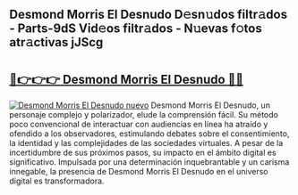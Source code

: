 ## Desmond Morris El Desnudo D𝚎sn𝚞dos filtr𝚊dos - Parts-9dS Vid𝚎os filtr𝚊dos - N𝚞evas f𝚘tos atr𝚊ctivas jJScg

# <h2><a href="http://mb3lbe.tromn.icu/?c=Desmond+Morris+El+Desnudo">🔗👉👉👉 Desmond Morris El Desnudo 🔗🔗</a></h2>

[![Desmond Morris El Desnudo nuevo](https://i.imgur.com/pEAQMta.gif)](http://mb3lbe.tromn.icu/?c=Desmond+Morris+El+Desnudo)
Desmond Morris El Desnudo, un personaje complejo y polarizador, elude la comprensión fácil. Su método poco convencional de interactuar con audiencias en línea ha atraído y ofendido a los observadores, estimulando debates sobre el consentimiento, la identidad y las complejidades de las sociedades virtuales. A pesar de la incertidumbre de sus próximos pasos, su impacto en el ámbito digital es significativo. Impulsada por una determinación inquebrantable y un carisma innegable, la presencia de Desmond Morris El Desnudo en el universo digital es transformadora.
